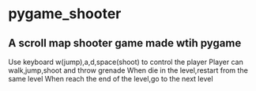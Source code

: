 # pygame_shooter
A scroll map shooter game made wtih pygame
-----------------------------------------------
Use keyboard w(jump),a,d,space(shoot) to control the player
Player can walk,jump,shoot and throw grenade
When die in the level,restart from the same level
When reach the end of the level,go to the next level

